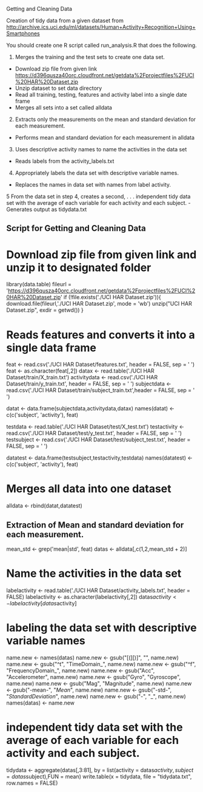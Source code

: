 Getting and Cleaning Data

Creation of tidy data from a given dataset from 
http://archive.ics.uci.edu/ml/datasets/Human+Activity+Recognition+Using+Smartphones

You should create one R script called run_analysis.R that does the following.

1. Merges the training and the test sets to create one    data set.
 - Download zip file from given link
   https://d396qusza40orc.cloudfront.net/getdata%2Fprojectfiles%2FUCI%20HAR%20Dataset.zip
 - Unzip dataset to set data directory
 - Read all training, testing, features and activity label into a single date frame
 - Merges all sets into a set called alldata
 
   
2. Extracts only the measurements on the mean and standard deviation for each measurement.
 - Performs mean and standard deviation for each measurement in alldata

3. Uses descriptive activity names to name the activities in the data set
 - Reads labels from the activity_labels.txt
 
4. Appropriately labels the data set with descriptive variable names.
 - Replaces the names in data set with names from 
   label activity.
   
   
5  From the data set in step 4, creates a second, . . .  independent tidy data set with the average of each variable for each activity and each subject. - Generates output as tidydata.txt


## Script for Getting and Cleaning Data

# Download zip file from given link and unzip it to designated folder
library(data.table)
fileurl = 'https://d396qusza40orc.cloudfront.net/getdata%2Fprojectfiles%2FUCI%20HAR%20Dataset.zip'
if (!file.exists('./UCI HAR Dataset.zip')){
  download.file(fileurl,'./UCI HAR Dataset.zip', mode = 'wb')
  unzip("UCI HAR Dataset.zip", exdir = getwd())
}

# Reads features and converts it into a single data frame
feat <- read.csv('./UCI HAR Dataset/features.txt', header = FALSE, sep = ' ')
feat <- as.character(feat[,2])
datax <- read.table('./UCI HAR Dataset/train/X_train.txt')
activitydata <- read.csv('./UCI HAR Dataset/train/y_train.txt', header = FALSE, sep = ' ')
subjectdata <- read.csv('./UCI HAR Dataset/train/subject_train.txt',header = FALSE, sep = ' ')

datat <- data.frame(subjectdata,activitydata,datax)
names(datat) <- c(c('subject', 'activity'), feat)

testdata <- read.table('./UCI HAR Dataset/test/X_test.txt')
testactivity <-read.csv('./UCI HAR Dataset/test/y_test.txt', header = FALSE, sep = ' ')
testsubject <- read.csv('./UCI HAR Dataset/test/subject_test.txt', header = FALSE, sep = ' ')

datatest <- data.frame(testsubject,testactivity,testdata)
names(datatest) <- c(c('subject', 'activity'), feat)

# Merges all data into one dataset
alldata <- rbind(datat,datatest)

## Extraction of Mean and standard deviation for each measurement.
mean_std <- grep('mean|std', feat)
datas <- alldata[,c(1,2,mean_std + 2)]

# Name the activities in the data set

labelactivity <- read.table('./UCI HAR Dataset/activity_labels.txt', header = FALSE)
labelactivity <- as.character(labelactivity[,2])
datas$activity <- labelactivity[datas$activity]

# labeling the data set with descriptive variable names
name.new <- names(datas)
name.new <- gsub("[(][)]", "", name.new)
name.new <- gsub("^t", "TimeDomain_", name.new)
name.new <- gsub("^f", "FrequencyDomain_", name.new)
name.new <- gsub("Acc", "Accelerometer", name.new)
name.new <- gsub("Gyro", "Gyroscope", name.new)
name.new <- gsub("Mag", "Magnitude", name.new)
name.new <- gsub("-mean-", "_Mean_", name.new)
name.new <- gsub("-std-", "_StandardDeviation_", name.new)
name.new <- gsub("-", "_", name.new)
names(datas) <- name.new

# independent tidy data set with the average of each variable for each activity and each subject.
tidydata <-  aggregate(datas[,3:81], by = list(activity = datas$activity, subject = datas$subject),FUN = mean)
write.table(x = tidydata, file = "tidydata.txt", row.names = FALSE)